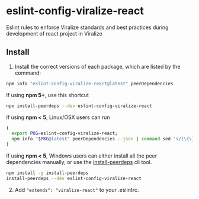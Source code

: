 # eslint-config-viralize-react

Eslint rules to enforce Viralize standards and best practices during development of react project in Viralize

## Install

1. Install the correct versions of each package, which are listed by the command:

  ```sh
  npm info "eslint-config-viralize-react@latest" peerDependencies
  ```

  If using **npm 5+**, use this shortcut

  ```sh
  npx install-peerdeps --dev eslint-config-viralize-react
  ```

  If using **npm < 5**, Linux/OSX users can run

  ```sh
  (
    export PKG=eslint-config-viralize-react;
    npm info "$PKG@latest" peerDependencies --json | command sed 's/[\{\},]//g ; s/: /@/g' | xargs npm install --save-dev "$PKG@latest"
  )
  ```

  If using **npm < 5**, Windows users can either install all the peer dependencies manually, or use the [install-peerdeps](https://github.com/nathanhleung/install-peerdeps) cli tool.

  ```sh
  npm install -g install-peerdeps
  install-peerdeps --dev eslint-config-viralize-react
  ```

2. Add `"extends": "viralize-react"` to your .eslintrc.
